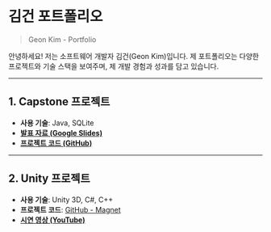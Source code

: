 # 김건 포트폴리오

> Geon Kim - Portfolio

안녕하세요! 저는 소프트웨어 개발자 김건(Geon Kim)입니다. 제 포트폴리오는 다양한 프로젝트와 기술 스택을 보여주며, 제 개발 경험과 성과를 담고 있습니다.

---

## 1. Capstone 프로젝트

- **사용 기술**: Java, SQLite
- **[발표 자료 (Google Slides)](https://docs.google.com/presentation/d/1G-2c29G0u4GUoyQaJVCSL8_lMhCTCuqOq7Gk3u_7kFc/edit?usp=sharing)**
- **[프로젝트 코드 (GitHub)](https://github.com/Rlarjs01/Capstone2024)**

---

## 2. Unity 프로젝트
- **사용 기술**: Unity 3D, C#, C++
- **프로젝트 코드**: [GitHub - Magnet](https://github.com/Rlarjs01/magnet) 
- **[시연 영상 (YouTube)](https://www.youtube.com/watch?v=CEXjVT-oWLc\&ab_channel=Chira)**

